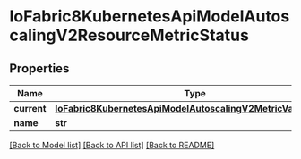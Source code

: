 # IoFabric8KubernetesApiModelAutoscalingV2ResourceMetricStatus

## Properties
Name | Type | Description | Notes
------------ | ------------- | ------------- | -------------
**current** | [**IoFabric8KubernetesApiModelAutoscalingV2MetricValueStatus**](IoFabric8KubernetesApiModelAutoscalingV2MetricValueStatus.md) |  | [optional] 
**name** | **str** |  | [optional] 

[[Back to Model list]](../README.md#documentation-for-models) [[Back to API list]](../README.md#documentation-for-api-endpoints) [[Back to README]](../README.md)

